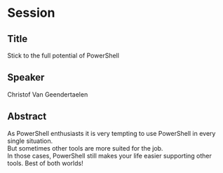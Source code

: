 # Session

## Title

Stick to the full potential of PowerShell

## Speaker

Christof Van Geendertaelen

## Abstract

As PowerShell enthusiasts it is very tempting to use PowerShell in every single situation.  
But sometimes other tools are more suited for the job.  
In those cases, PowerShell still makes your life easier supporting other tools. Best of both worlds!